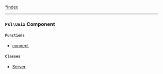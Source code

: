 <!--
    This markdown file was generated using `docs/documenter.php`.

    Any edits to it will likely be lost.
-->

[*index](./../README.md)

---

### `Psl\Unix` Component

#### `Functions`

- [connect](./../../src/Psl/Unix/connect.php#L18)

#### `Classes`

- [Server](./../../src/Psl/Unix/Server.php#L10)


